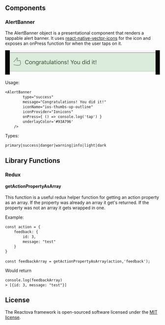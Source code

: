 

## Components

### AlertBanner
The AlertBanner object is a presentational component that renders a tappable alert banner. 
It uses [react-native-vector-icons](https://oblador.github.io/react-native-vector-icons/) for the icon and exposes an
onPress function for when the user taps on it.

![](screenshots/alert_banner.png)

Usage:
```
<AlertBanner
        type="success"
        message="Congratulations! You did it!"
        iconName="ios-thumbs-up-outline"
        iconProvider="Ionicons"
        onPress={ () => console.log('tap') }
        underlayColor='#93A796'
    />
```
Types:
```
primary|success|danger|warning|info|light|dark 
```

## Library Functions

### Redux
#### getActionPropertyAsArray
This function is a useful redux helper function for getting an action property as an array.
If the property was already an array it get's returned.  If the property was not an array it gets wrapped in one.



Example:
```
const action = {
    feedback: {
        id: 3,
        message: "test"
    }
}

const feedbackArray = getActionPropertyAsArray(action,'feedback');
```
Would return
```
console.log(feedbackArray)
> [{id: 3, message: "test"}]

```



## License


The Reactova framework is open-sourced software licensed under the [MIT license](http://opensource.org/licenses/MIT).